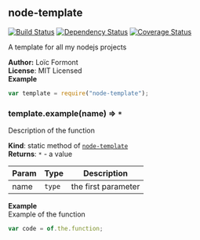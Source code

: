 <a name="module_node-template"></a>

## node-template
[![Build Status](https://travis-ci.org/pouc)](https://travis-ci.org/pouc)[![Dependency Status](https://gemnasium.com/badges/github.com/pouc)](https://gemnasium.com/github.com/pouc)[![Coverage Status](https://coveralls.io/repos/github/pouc)](https://coveralls.io/github/pouc)A template for all my nodejs projects

**Author:** Lo&iuml;c Formont  
**License**: MIT Licensed  
**Example**  
```javascriptvar template = require("node-template");```
<a name="module_node-template.example"></a>

### template.example(name) ⇒ <code>\*</code>
Description of the function

**Kind**: static method of <code>[node-template](#module_node-template)</code>  
**Returns**: <code>\*</code> - a value  

| Param | Type | Description |
| --- | --- | --- |
| name | <code>type</code> | the first parameter |

**Example**  
Example of the function```javascriptvar code = of.the.function;```

